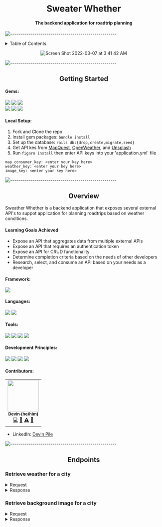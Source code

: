 # <div align="center">Sweater Whether</div>


#### <div align="center">The backend application for roadtrip planning</div>


![-----------------------------------------------------](https://raw.githubusercontent.com/andreasbm/readme/master/assets/lines/rainbow.png)

<details close="close">
  <summary>Table of Contents</summary>
  <ol>
    <li>
      <a href="#getting-started">Getting Started</a>
      <ul>
        <li><a href="#gems">Gems</a></li>
        <li><a href="#local-setup">Set Up</a></li>
      </ul>
    </li>
    <li>
      <a href="#overview">Overview</a>
      <details>
        <summary>details</summary>
        <ul>
          <li><a href="#learning-goals-achieved">Learning Goals Achieved</a></li>
          <li><a href="#framework">Framework</a></li>
          <li><a href="#tools">Tools</a></li>
          <li><a href="#development-principles">Development Principles</a></li>
          <li><a href="#contributors">Contributors</a></li>
        </ul>
      </details>
    </li>
    <li>
      <a href="#endpoints">Endpoints</a>
      <details>
        <summary>available endpoints</summary>
        <ul>
          <li><a href="#Retrieve-weather-for-a-city">Forecast Endpoints</a></li>
          <li><a href="#Retrieve-background-image-for-a-city">Background Endpoints</a></li>
          <li><a href="#user-endpoint">User Endpoints</a></li>
          <li><a href="#roadtrip-endpoint">Roadtrip Endpoints</a></li>
        </ul>
      </details>
    </li>
  </ol>
</details>

<div align="center">
  
  ![Screen Shot 2022-03-07 at 3 41 42 AM](https://user-images.githubusercontent.com/87088092/157016014-8103f37c-8e34-4947-9ff8-80d502661a81.png)
  
</div>


![-----------------------------------------------------](https://raw.githubusercontent.com/andreasbm/readme/master/assets/lines/rainbow.png)


## <div align="center">Getting Started</div>

#### Gems:
<p>
  <img src="https://img.shields.io/badge/rspec--rails-b81818.svg?&style=flaste&logo=rubygems&logoColor=white" /> 
  <img src="https://img.shields.io/badge/pry-b81818.svg?&style=flaste&logo=rubygems&logoColor=white" />   
  <img src="https://img.shields.io/badge/simplecov-b81818.svg?&style=flaste&logo=rubygems&logoColor=white" />  
  </br>
  <img src="https://img.shields.io/badge/bcrypt-b81818.svg?&style=flaste&logo=rubygems&logoColor=white" />  
  <img src="https://img.shields.io/badge/figaro-b81818.svg?&style=flaste&logo=rubygems&logoColor=white" />  
  <img src="https://img.shields.io/badge/faraday-b81818.svg?&style=flaste&logo=rubygems&logoColor=white" />
</p> 

#### Local Setup:

1. Fork and Clone the repo
2. Install gem packages: `bundle install`
3. Set up the database: `rails db:{drop,create,migrate,seed}`
4. Get API kes from [MapQuest](https://developer.mapquest.com/documentation/), [OpenWeather](https://openweathermap.org/api), and [Unsplash](https://unsplash.com/documentation#creating-a-developer-account)
5. Run `figaro install` then enter API keys into your 'application.yml' file 
```
map_consumer_key: <enter your key here>
weather_key: <enter your key here>
image_key: <enter your key here>
```


![-----------------------------------------------------](https://raw.githubusercontent.com/andreasbm/readme/master/assets/lines/rainbow.png)


## <div align="center">Overview</div>

Sweather Whether is a backend application that exposes several external API's to suppot application for planning roadtrips based on weather conditions. 


####  Learning Goals Achieved

* Expose an API that aggregates data from multiple external APIs
* Expose an API that requires an authentication token
* Expose an API for CRUD functionality
* Determine completion criteria based on the needs of other developers
* Research, select, and consume an API based on your needs as a developer


#### Framework:
<p>
  <img src="https://img.shields.io/badge/Ruby%20On%20Rails-b81818.svg?&style=flat&logo=rubyonrails&logoColor=white" />
</p>

#### Languages:
<p>
  <img src="https://img.shields.io/badge/Ruby-CC0000.svg?&style=flaste&logo=ruby&logoColor=white" />
  <img src="https://img.shields.io/badge/ActiveRecord-CC0000.svg?&style=flaste&logo=rubyonrails&logoColor=white" />
</p>

#### Tools:
<p>
  <img src="https://img.shields.io/badge/Atom-66595C.svg?&style=flaste&logo=atom&logoColor=white" />  
  <img src="https://img.shields.io/badge/Git-F05032.svg?&style=flaste&logo=git&logoColor=white" />
  <img src="https://img.shields.io/badge/GitHub-181717.svg?&style=flaste&logo=github&logoColor=white" />
  <img src="https://img.shields.io/badge/Postman-FF6E4F.svg?&style=flat&logo=postman&logoColor=white" />
</p>

#### Development Principles:
<p>
  <img src="https://img.shields.io/badge/OOP-b81818.svg?&style=flaste&logo=OOP&logoColor=white" />
  <img src="https://img.shields.io/badge/TDD-b87818.svg?&style=flaste&logo=TDD&logoColor=white" />
  <img src="https://img.shields.io/badge/MVC-b8b018.svg?&style=flaste&logo=MVC&logoColor=white" />
  <img src="https://img.shields.io/badge/REST-33b818.svg?&style=flaste&logo=REST&logoColor=white" />  
</p>

#### Contributors:

<!-- ALL-CONTRIBUTORS-LIST:START - Do not remove or modify this section -->
<!-- prettier-ignore-start -->
<!-- markdownlint-disable -->
<table>
  <tr>
    <!-- Devin -->
  <td align="center"><a href="https://github.com/devin-p-lay"><img src="https://avatars.githubusercontent.com/u/87088092?v=4" width="100px;" alt=""/><br /><sub><b>Devin (he/him)</b></sub></a><br /><a href="https://github.com/devin-p-lay/sweater_whether/commits?author=devin-p-lay" title="Code">💻</a> <a href="#ideas-devin-p-lay" title="Ideas, Planning, & Feedback">🤔</a> <a href="https://github.com/devin-p-lay/sweater_whether/commits?author=devin-p-lay" title="Tests">⚠️</a> <a href="https://github.com/devin-p-lay/sweater_whether/pulls?q=is%3Apr+reviewed-by%3Ajdevin-p-lay" title="Reviewed Pull Requests">👀</a></td>
  </tr>
</table>

<!-- markdownlint-restore -->
<!-- prettier-ignore-end -->

<!-- ALL-CONTRIBUTORS-LIST:END -->
- LinkedIn: [Devin Pile](https://www.linkedin.com/in/devin-pile-162460165/)


![-----------------------------------------------------](https://raw.githubusercontent.com/andreasbm/readme/master/assets/lines/rainbow.png)


## <div align="center">Endpoints</div>


###  Retrieve weather for a city

<details close="close">
  <summary>Request</summary>

    GET /api/v1/forecast?location=denver,co
  
</details>

<details close="close">
  <summary>Response</summary>
  
    {
      "data": {
        "id": null,
        "type": "forecast",
        "attributes": {
          "current_weather": {
            "datetime": "2020-09-30 13:27:03 -0600",
            "temperature": 79.4,
            etc
          },
          "daily_weather": [
            {
              "date": "2020-10-01",
              "sunrise": "2020-10-01 06:10:43 -0600",
              etc
            },
            {...} etc
          ],
          "hourly_weather": [
            {
              "time": "14:00:00",
              "conditions": "cloudy with a chance of meatballs",
              etc
            },
            {...} etc
          ]
        }
      }
    }
  
 </details>
 
 
###  Retrieve background image for a city

<details close="close">
  <summary>Request</summary>

    GET /api/v1/backgrounds?location=denver,co
  
</details>

<details close="close">
  <summary>Response</summary>
  
```
status: 200
body:

{
  "data": {
    "type": "image",
    "id": null,
    "attributes": {
      "image": {
        "location": "denver,co",
        "image_url": "https://pixabay.com/get/54e6d4444f50a814f1dc8460962930761c38d6ed534c704c7c2878dd954dc451_640.jpg",
        "credit": {
          "source": "pixabay.com",
          "author": "quinntheislander",
          "logo": "https://pixabay.com/static/img/logo_square.png"
        }
      }
    }
  }
}
```
  
</details>
